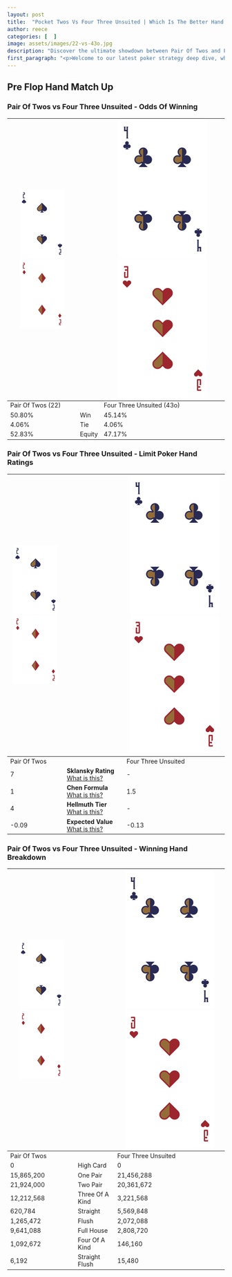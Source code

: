 ```yaml
---
layout: post
title:  "Pocket Twos Vs Four Three Unsuited | Which Is The Better Hand In Poker? A Complete Guide"
author: reece
categories: [  ]
image: assets/images/22-vs-43o.jpg
description: "Discover the ultimate showdown between Pair Of Twos and Four Three Unsuited in poker! Uncover the odds, strategies, and scenarios where one hand triumphs over the other. Get ready to up your poker game with this thrilling analysis."
first_paragraph: "<p>Welcome to our latest poker strategy deep dive, where we're pitting two distinct hands against each other in a high-stakes showdown: Pair Of Twos vs Four Three Unsuited.</p><p>In the dynamic world of poker, every decision counts, and knowing which hand holds the upper hand is key to your success at the table.</p><p>In this article, we'll dissect these two hands, explore the scenarios where one dominates the other, and equip you with the knowledge to make strategic choices that can tip the odds in your favor.</p><p>Get ready to unravel the intriguing dynamics of these poker hands and elevate your game to new heights.</p>"
---
```




[comment]: # (sp0)

## Pre Flop Hand Match Up

<div class="table hand-ratings" markdown="1"> 



### Pair Of Twos vs Four Three Unsuited - Odds Of Winning


    
| ![image info](assets/images/hand1/2.png) ![image info](assets/images/hand1/2o.png) |  | ![image info](assets/images/hand2/4.png) ![image info](assets/images/hand2/3o.png) |
| -------- | -------- | -------- |
| Pair Of Twos (22) |  | Four Three Unsuited (43o) |
| 50.80% | Win | 45.14% |
| 4.06% | Tie | 4.06% |
| 52.83% | Equity | 47.17% |




[comment]: # (sp1)



### Pair Of Twos vs Four Three Unsuited - Limit Poker Hand Ratings


    
| ![image info](assets/images/hand1/2.png) ![image info](assets/images/hand1/2o.png) |  | ![image info](assets/images/hand2/4.png) ![image info](assets/images/hand2/3o.png) |
| -------- | -------- | -------- |
| Pair Of Twos |  | Four Three Unsuited |
| 7 | **Sklansky Rating** [What is this?](/sklansky-rating-explained) | - |
| 1 | **Chen Formula** [What is this?](/chen-formula-explained) | 1.5 |
| 4 | **Hellmuth Tier** [What is this?](/Hellmuth-tier-explained) | - |
| -0.09 | **Expected Value** [What is this?](/expected-value-explained) | -0.13 |




[comment]: # (sp2)



### Pair Of Twos vs Four Three Unsuited - Winning Hand Breakdown


    
| ![image info](assets/images/hand1/2.png) ![image info](assets/images/hand1/2o.png) |  | ![image info](assets/images/hand2/4.png) ![image info](assets/images/hand2/3o.png) |
| -------- | -------- | -------- |
| Pair Of Twos |  | Four Three Unsuited |
| 0 | High Card | 0 |
| 15,865,200 | One Pair | 21,456,288 |
| 21,924,000 | Two Pair | 20,361,672 |
| 12,212,568 | Three Of A Kind | 3,221,568 |
| 620,784 | Straight | 5,569,848 |
| 1,265,472 | Flush | 2,072,088 |
| 9,641,088 | Full House | 2,808,720 |
| 1,092,672 | Four Of A Kind | 146,160 |
| 6,192 | Straight Flush | 15,480 |




[comment]: # (sp3)



</div>

[comment]: # (sp4)



[comment]: # (sp5)


